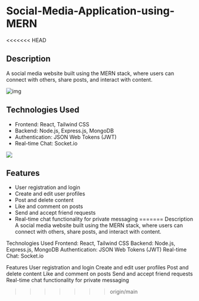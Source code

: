 # Social-Media-Application-using-MERN
<<<<<<< HEAD
## Description
A social media website built using the MERN stack, where users can connect with others, share posts, and interact with content.

![img](https://res.cloudinary.com/dvjzuiyp1/image/upload/v1690353293/Annotation_2023-07-26_120422_q0wskv.png)

## Technologies Used

- Frontend: React, Tailwind CSS
- Backend: Node.js, Express.js, MongoDB
- Authentication: JSON Web Tokens (JWT)
- Real-time Chat: Socket.io
  
![](https://skillicons.dev/icons?i=react,tailwind,javascript,nodejs,expressjs,mongodb,socketio)

## Features

- User registration and login
- Create and edit user profiles
- Post and delete content
- Like and comment on posts
- Send and accept friend requests
- Real-time chat functionality for private messaging
=======
Description
A social media website built using the MERN stack, where users can connect with others, share posts, and interact with content.

Technologies Used
Frontend: React, Tailwind CSS
Backend: Node.js, Express.js, MongoDB
Authentication: JSON Web Tokens (JWT)
Real-time Chat: Socket.io

Features
User registration and login
Create and edit user profiles
Post and delete content
Like and comment on posts
Send and accept friend requests
Real-time chat functionality for private messaging
>>>>>>> origin/main
